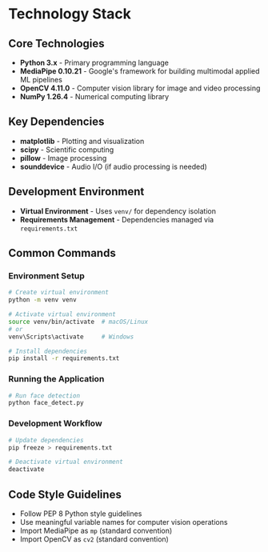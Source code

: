 # Technology Stack

## Core Technologies
- **Python 3.x** - Primary programming language
- **MediaPipe 0.10.21** - Google's framework for building multimodal applied ML pipelines
- **OpenCV 4.11.0** - Computer vision library for image and video processing
- **NumPy 1.26.4** - Numerical computing library

## Key Dependencies
- **matplotlib** - Plotting and visualization
- **scipy** - Scientific computing
- **pillow** - Image processing
- **sounddevice** - Audio I/O (if audio processing is needed)

## Development Environment
- **Virtual Environment** - Uses `venv/` for dependency isolation
- **Requirements Management** - Dependencies managed via `requirements.txt`

## Common Commands

### Environment Setup
```bash
# Create virtual environment
python -m venv venv

# Activate virtual environment
source venv/bin/activate  # macOS/Linux
# or
venv\Scripts\activate     # Windows

# Install dependencies
pip install -r requirements.txt
```

### Running the Application
```bash
# Run face detection
python face_detect.py
```

### Development Workflow
```bash
# Update dependencies
pip freeze > requirements.txt

# Deactivate virtual environment
deactivate
```

## Code Style Guidelines
- Follow PEP 8 Python style guidelines
- Use meaningful variable names for computer vision operations
- Import MediaPipe as `mp` (standard convention)
- Import OpenCV as `cv2` (standard convention)
